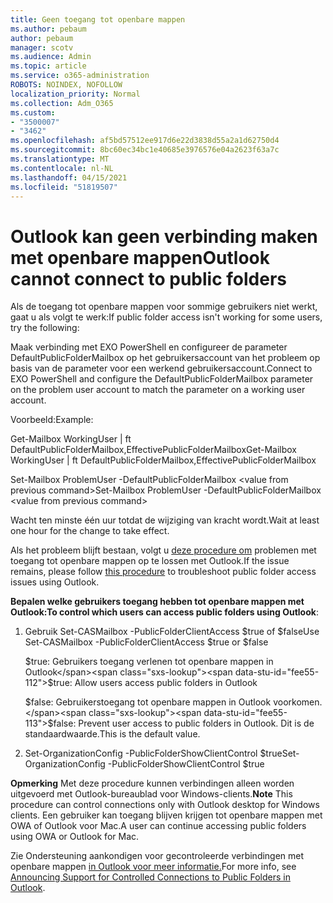 ```yaml
---
title: Geen toegang tot openbare mappen
ms.author: pebaum
author: pebaum
manager: scotv
ms.audience: Admin
ms.topic: article
ms.service: o365-administration
ROBOTS: NOINDEX, NOFOLLOW
localization_priority: Normal
ms.collection: Adm_O365
ms.custom:
- "3500007"
- "3462"
ms.openlocfilehash: af5bd57512ee917d6e22d3838d55a2a1d62750d4
ms.sourcegitcommit: 8bc60ec34bc1e40685e3976576e04a2623f63a7c
ms.translationtype: MT
ms.contentlocale: nl-NL
ms.lasthandoff: 04/15/2021
ms.locfileid: "51819507"
---
```

# <a name="outlook-cannot-connect-to-public-folders"></a><span data-ttu-id="fee55-102">Outlook kan geen verbinding maken met openbare mappen</span><span class="sxs-lookup"><span data-stu-id="fee55-102">Outlook cannot connect to public folders</span></span>

<span data-ttu-id="fee55-103">Als de toegang tot openbare mappen voor sommige gebruikers niet werkt, gaat u als volgt te werk:</span><span class="sxs-lookup"><span data-stu-id="fee55-103">If public folder access isn't working for some users, try the following:</span></span>

<span data-ttu-id="fee55-104">Maak verbinding met EXO PowerShell en configureer de parameter DefaultPublicFolderMailbox op het gebruikersaccount van het probleem op basis van de parameter voor een werkend gebruikersaccount.</span><span class="sxs-lookup"><span data-stu-id="fee55-104">Connect to EXO PowerShell and configure the DefaultPublicFolderMailbox parameter on the problem user account to match the parameter on a working user account.</span></span>

<span data-ttu-id="fee55-105">Voorbeeld:</span><span class="sxs-lookup"><span data-stu-id="fee55-105">Example:</span></span>

<span data-ttu-id="fee55-106">Get-Mailbox WorkingUser | ft DefaultPublicFolderMailbox,EffectivePublicFolderMailbox</span><span class="sxs-lookup"><span data-stu-id="fee55-106">Get-Mailbox WorkingUser | ft DefaultPublicFolderMailbox,EffectivePublicFolderMailbox</span></span>

<span data-ttu-id="fee55-107">Set-Mailbox ProblemUser -DefaultPublicFolderMailbox \<value from previous command></span><span class="sxs-lookup"><span data-stu-id="fee55-107">Set-Mailbox ProblemUser -DefaultPublicFolderMailbox \<value from previous command></span></span>

<span data-ttu-id="fee55-108">Wacht ten minste één uur totdat de wijziging van kracht wordt.</span><span class="sxs-lookup"><span data-stu-id="fee55-108">Wait at least one hour for the change to take effect.</span></span>

<span data-ttu-id="fee55-109">Als het probleem blijft bestaan, volgt u [deze procedure om](https://aka.ms/pfcte) problemen met toegang tot openbare mappen op te lossen met Outlook.</span><span class="sxs-lookup"><span data-stu-id="fee55-109">If the issue remains, please follow [this procedure](https://aka.ms/pfcte) to troubleshoot public folder access issues using Outlook.</span></span>
 
<span data-ttu-id="fee55-110">**Bepalen welke gebruikers toegang hebben tot openbare mappen met Outlook:**</span><span class="sxs-lookup"><span data-stu-id="fee55-110">**To control which users can access public folders using Outlook**:</span></span>

1.  <span data-ttu-id="fee55-111">Gebruik Set-CASMailbox <mailboxname> -PublicFolderClientAccess $true of $false</span><span class="sxs-lookup"><span data-stu-id="fee55-111">Use Set-CASMailbox <mailboxname> -PublicFolderClientAccess $true or $false</span></span>  
      
    <span data-ttu-id="fee55-112">$true: Gebruikers toegang verlenen tot openbare mappen in Outlook</span><span class="sxs-lookup"><span data-stu-id="fee55-112">$true: Allow users access public folders in Outlook</span></span>  
      
    <span data-ttu-id="fee55-113">$false: Gebruikerstoegang tot openbare mappen in Outlook voorkomen.</span><span class="sxs-lookup"><span data-stu-id="fee55-113">$false: Prevent user access to public folders in Outlook.</span></span> <span data-ttu-id="fee55-114">Dit is de standaardwaarde.</span><span class="sxs-lookup"><span data-stu-id="fee55-114">This is the default value.</span></span>  
        
2.  <span data-ttu-id="fee55-115">Set-OrganizationConfig -PublicFolderShowClientControl $true</span><span class="sxs-lookup"><span data-stu-id="fee55-115">Set-OrganizationConfig -PublicFolderShowClientControl $true</span></span>   
      
<span data-ttu-id="fee55-116">**Opmerking** Met deze procedure kunnen verbindingen alleen worden uitgevoerd met Outlook-bureaublad voor Windows-clients.</span><span class="sxs-lookup"><span data-stu-id="fee55-116">**Note** This procedure can control connections only with Outlook desktop for Windows clients.</span></span> <span data-ttu-id="fee55-117">Een gebruiker kan toegang blijven krijgen tot openbare mappen met OWA of Outlook voor Mac.</span><span class="sxs-lookup"><span data-stu-id="fee55-117">A user can continue accessing public folders using OWA or Outlook for Mac.</span></span>
 
<span data-ttu-id="fee55-118">Zie Ondersteuning aankondigen voor gecontroleerde verbindingen met openbare mappen [in Outlook voor meer informatie.](https://aka.ms/controlpf)</span><span class="sxs-lookup"><span data-stu-id="fee55-118">For more info, see [Announcing Support for Controlled Connections to Public Folders in Outlook](https://aka.ms/controlpf).</span></span>